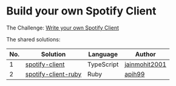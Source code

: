 # Build your own Spotify Client

The Challenge: [Write your own Spotify Client](https://codingchallenges.fyi/challenges/challenge-spotify)

The shared solutions:

| No. | Solution | Language | Author |
|-----|----------|----------|--------|
| 1 | [spotify-client](https://github.com/jainmohit2001/spotify-client) | TypeScript | [jainmohit2001](https://github.com/jainmohit2001) |
| 2 | [spotify-client-ruby](https://github.com/apih99/spotify-client-ruby) | Ruby | [apih99](https://github.com/apih99) |
